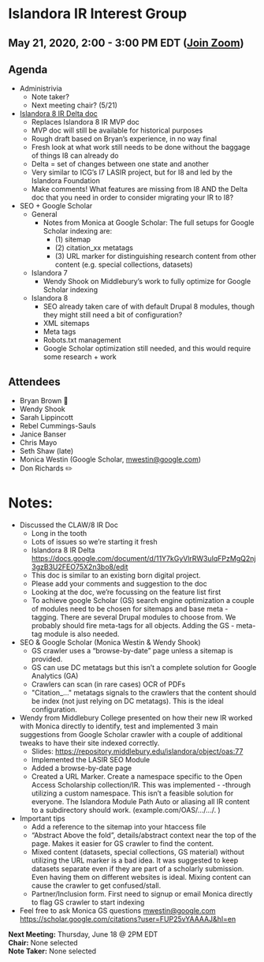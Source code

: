 # Islandora IR Interest Group
## May 21, 2020, 2:00 - 3:00 PM EDT ([Join Zoom](https://zoom.us/j/526356143))

## Agenda
- Administrivia
  - Note taker?
  - Next meeting chair? (5/21)
- [Islandora 8 IR Delta doc](https://docs.google.com/document/d/11Y7kGyVlrRW3uIqFPzMgQ2nj3gzB3U2FEO75X2n3bo8/edit?usp=sharing)
  - Replaces Islandora 8 IR MVP doc
  - MVP doc will still be available for historical purposes
  - Rough draft based on Bryan’s experience, in no way final
  - Fresh look at what work still needs to be done without the baggage of things I8 can already do
  - Delta = set of changes between one state and another
  - Very similar to ICG’s I7 LASIR project, but for I8 and led by the Islandora Foundation
  - Make comments! What features are missing from I8 AND the Delta doc that you need in order to consider migrating your IR to I8?
- SEO + Google Scholar
  - General
    - Notes from Monica at Google Scholar: The full setups for Google Scholar indexing are: 
      - (1) sitemap 
      - (2) citation_xx metatags 
      - (3) URL marker for distinguishing research content from other content (e.g. special collections, datasets)
  - Islandora 7
    - Wendy Shook on Middlebury’s work to fully optimize for Google Scholar indexing
  - Islandora 8
    - SEO already taken care of with default Drupal 8 modules, though they might still need a bit of configuration?
    - XML sitemaps
    - Meta tags
    - Robots.txt management
    - Google Scholar optimization still needed, and this would require some research + work

## Attendees
- Bryan Brown :chicken:
- Wendy Shook
- Sarah Lippincott
- Rebel Cummings-Sauls
- Janice Banser
- Chris Mayo
- Seth Shaw (late)
- Monica Westin (Google Scholar, mwestin@google.com) 
- Don Richards :pencil2:

# Notes:
- Discussed the CLAW/8 IR Doc
  - Long in the tooth
  - Lots of issues so we’re starting it fresh
  - Islandora 8 IR Delta https://docs.google.com/document/d/11Y7kGyVlrRW3uIqFPzMgQ2nj3gzB3U2FEO75X2n3bo8/edit
  - This doc is similar to an existing born digital project.
  - Please add your comments and suggestion to the doc
  - Looking at the doc, we’re focussing on the feature list first
  - To achieve google Scholar (GS) search engine optimization a couple of modules need to be chosen for sitemaps and base meta - tagging. There are several Drupal modules to choose from. We probably should fire meta-tags for all objects. Adding the GS - meta-tag module is also needed.
- SEO & Google Scholar (Monica Westin & Wendy Shook)
  - GS crawler uses a “browse-by-date” page unless a sitemap is provided.
  - GS can use DC metatags but this isn’t a complete solution for Google Analytics (GA)
  - Crawlers can scan (in rare cases) OCR  of PDFs
  - "Citation_..." metatags signals to the crawlers that the content should be index (not just relying on DC metatags). This is the ideal configuration.
- Wendy from Middlebury College presented on how their new IR worked with Monica directly to identify, test and implemented 3 main suggestions from Google Scholar crawler with a couple of additional tweaks to have their site indexed correctly.
  - Slides: https://repository.middlebury.edu/islandora/object/oas:77
  - Implemented the LASIR SEO Module 
  - Added a browse-by-date page
  - Created a URL Marker. Create a namespace specific to the Open Access Scholarship collection/IR. This was implemented -  -through utilizing a custom namespace. This isn’t a feasible solution for everyone. The Islandora Module Path Auto or aliasing all IR content to a subdirectory should work. (example.com/OAS/.../.../. )
- Important tips
  - Add a reference to the sitemap into your htaccess file
  - “Abstract Above the fold”, details/abstract context near the top of the page. Makes it easier for GS crawler to find the content.
  - Mixed content (datasets, special collections, GS material) without utilizing the URL marker is a bad idea. It was suggested to keep datasets separate even if they are part of a scholarly submission. Even having them on different websites is ideal. Mixing content can cause the crawler to get confused/stall.
  - Partner/Inclusion form. First need to signup or email Monica directly to flag GS crawler to start indexing
- Feel free to ask Monica GS questions mwestin@google.com https://scholar.google.com/citations?user=FUP25vYAAAAJ&hl=en

**Next Meeting:** Thursday, June 18 @ 2PM EDT    
**Chair:** None selected    
**Note Taker:** None selected
